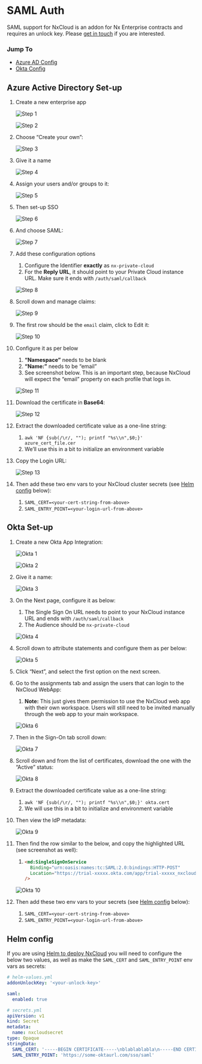 # SAML Auth

SAML support for NxCloud is an addon for Nx Enterprise contracts and requires an unlock key. Please [get in touch](mailto:cloud-support@nrwl.io)
if you are interested.

### Jump To

- [Azure AD Config](#azure-active-directory-set-up)
- [Okta Config](#okta-set-up)

## Azure Active Directory Set-up

1. Create a new enterprise app

   ![Step 1](/nx-cloud/private/images/saml/azure_1.png)

   ![Step 2](/nx-cloud/private/images/saml/azure_2.png)

2. Choose “Create your own”:

   ![Step 3](/nx-cloud/private/images/saml/azure_3.png)

3. Give it a name

   ![Step 4](/nx-cloud/private/images/saml/azure_4.png)

4. Assign your users and/or groups to it:

   ![Step 5](/nx-cloud/private/images/saml/azure_5.png)

5. Then set-up SSO

   ![Step 6](/nx-cloud/private/images/saml/azure_6.png)

6. And choose SAML:

   ![Step 7](/nx-cloud/private/images/saml/azure_7.png)

7. Add these configuration options

   1. Configure the Identifier **exactly** as `nx-private-cloud`
   2. For the **Reply URL**, it should point to your Private Cloud instance URL. Make sure it ends with `/auth/saml/callback`

   ![Step 8](/nx-cloud/private/images/saml/azure_8.png)

8. Scroll down and manage claims:

   ![Step 9](/nx-cloud/private/images/saml/azure_9.png)

9. The first row should be the `email` claim, click to Edit it:

   ![Step 10](/nx-cloud/private/images/saml/azure_10.png)

10. Configure it as per below

    1. **“Namespace”** needs to be blank
    2. **“Name:”** needs to be “email”
    3. See screenshot below. This is an important step, because NxCloud will expect the “email” property on each profile that logs in.

    ![Step 11](/nx-cloud/private/images/saml/azure_11.png)

11. Download the certificate in **Base64**:

    ![Step 12](/nx-cloud/private/images/saml/azure_12.png)

12. Extract the downloaded certificate value as a one-line string:
    1. `awk 'NF {sub(/\r/, ""); printf "%s\\n",$0;}' azure_cert_file.cer`
    2. We’ll use this in a bit to initialize an environment variable
13. Copy the Login URL:

    ![Step 13](/nx-cloud/private/images/saml/azure_13.png)

14. Then add these two env vars to your NxCloud cluster secrets (see [Helm config](#helm-config) below):
    1. `SAML_CERT=<your-cert-string-from-above>`
    2. `SAML_ENTRY_POINT=<your-login-url-from-above>`

## Okta Set-up

1. Create a new Okta App Integration:

   ![Okta 1](/nx-cloud/private/images/saml/okta_1.png)

   ![Okta 2](/nx-cloud/private/images/saml/okta_2.png)

2. Give it a name:

   ![Okta 3](/nx-cloud/private/images/saml/okta_3.png)

3. On the Next page, configure it as below:

   1. The Single Sign On URL needs to point to your NxCloud instance URL and ends with `/auth/saml/callback`
   2. The Audience should be `nx-private-cloud`

   ![Okta 4](/nx-cloud/private/images/saml/okta_4.png)

4. Scroll down to attribute statements and configure them as per below:

   ![Okta 5](/nx-cloud/private/images/saml/okta_5.png)

5. Click “Next”, and select the first option on the next screen.
6. Go to the assignments tab and assign the users that can login to the NxCloud WebApp:

   1. **Note:** This just gives them permission to use the NxCloud web app with their own workspace. Users will still need to be invited manually through the web app to your main workspace.

   ![Okta 6](/nx-cloud/private/images/saml/okta_6.png)

7. Then in the Sign-On tab scroll down:

   ![Okta 7](/nx-cloud/private/images/saml/okta_7.png)

8. Scroll down and from the list of certificates, download the one with the “Active” status:

   ![Okta 8](/nx-cloud/private/images/saml/okta_8.png)

9. Extract the downloaded certificate value as a one-line string:
   1. `awk 'NF {sub(/\r/, ""); printf "%s\\n",$0;}' okta.cert`
   2. We will use this in a bit to initialize and environment variable
10. Then view the ldP metadata:

    ![Okta 9](/nx-cloud/private/images/saml/okta_9.png)

11. Then find the row similar to the below, and copy the highlighted URL (see screenshot as well):

    1. ```html
       <md:SingleSignOnService
         Binding="urn:oasis:names:tc:SAML:2.0:bindings:HTTP-POST"
         Location="https://trial-xxxxx.okta.com/app/trial-xxxxx_nxcloudtest_1/xxxxxxxxx/sso/saml"
       />
       ```

    ![Okta 10](/nx-cloud/private/images/saml/okta_10.png)

12. Then add these two env vars to your secrets (see [Helm config](#helm-config) below):
    1. `SAML_CERT=<your-cert-string-from-above>`
    2. `SAML_ENTRY_POINT=<your-login-url-from-above>`

## Helm config

If you are using [Helm to deploy NxCloud](https://github.com/nrwl/nx-cloud-helm) you
will need to configure the below two values, as well as make the `SAML_CERT` and `SAML_ENTRY_POINT`
env vars as secrets:

```yaml
# helm-values.yml
addonUnlockKey: '<your-unlock-key>'

saml:
  enabled: true

# secrets.yml
apiVersion: v1
kind: Secret
metadata:
  name: nxcloudsecret
type: Opaque
stringData:
  SAML_CERT: '-----BEGIN CERTIFICATE-----\nblablablabla\n-----END CERTIFICATE-----\n'
  SAML_ENTRY_POINT: 'https://some-oktaurl.com/sso/saml'
```
